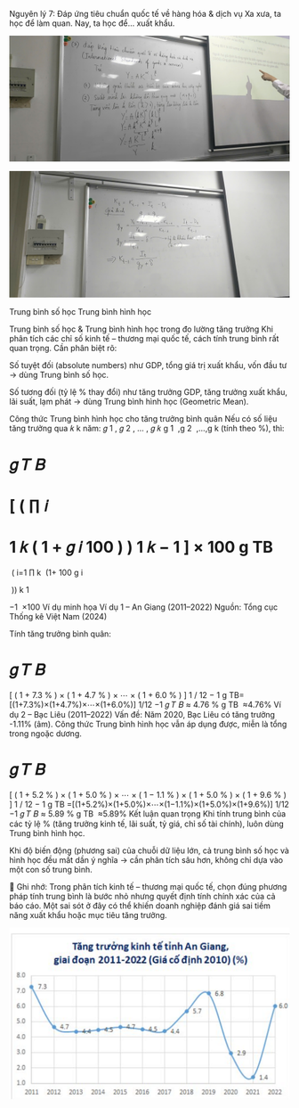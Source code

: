 Nguyên lý 7: Đáp ứng tiêu chuẩn quốc tế về hàng hóa & dịch vụ
Xa xưa, ta học để làm quan. Nay, ta học để… xuất khẩu.

![alt text](image.png)

![alt text](image-1.png)

Trung bình số học 
Trung bình hình học

Trung bình số học & Trung bình hình học trong đo lường tăng trưởng
Khi phân tích các chỉ số kinh tế – thương mại quốc tế, cách tính trung bình rất quan trọng.
Cần phân biệt rõ:

Số tuyệt đối (absolute numbers) như GDP, tổng giá trị xuất khẩu, vốn đầu tư → dùng Trung bình số học.

Số tương đối (tỷ lệ % thay đổi) như tăng trưởng GDP, tăng trưởng xuất khẩu, lãi suất, lạm phát → dùng Trung bình hình học (Geometric Mean).

Công thức Trung bình hình học cho tăng trưởng bình quân
Nếu có số liệu tăng trưởng qua 
𝑘
k năm: 
𝑔
1
,
𝑔
2
,
…
,
𝑔
𝑘
g 
1
​
 ,g 
2
​
 ,…,g 
k
​
  (tính theo %), thì:

𝑔
𝑇
𝐵
=
[
(
∏
𝑖
=
1
𝑘
(
1
+
𝑔
𝑖
100
)
)
1
𝑘
−
1
]
×
100
g 
TB
​
 = 
​
 ( 
i=1
∏
k
​
 (1+ 
100
g 
i
​
 
​
 )) 
k
1
​
 
 −1 
​
 ×100
Ví dụ minh họa
Ví dụ 1 – An Giang (2011–2022)
Nguồn: Tổng cục Thống kê Việt Nam (2024)

Tính tăng trưởng bình quân:

𝑔
𝑇
𝐵
=
[
(
1
+
7.3
%
)
×
(
1
+
4.7
%
)
×
⋯
×
(
1
+
6.0
%
)
]
1
/
12
−
1
g 
TB
​
 =[(1+7.3%)×(1+4.7%)×⋯×(1+6.0%)] 
1/12
 −1
𝑔
𝑇
𝐵
≈
4.76
%
g 
TB
​
 ≈4.76%
Ví dụ 2 – Bạc Liêu (2011–2022)
Vấn đề: Năm 2020, Bạc Liêu có tăng trưởng -1.11% (âm).
Công thức Trung bình hình học vẫn áp dụng được, miễn là tổng trong ngoặc dương.

𝑔
𝑇
𝐵
=
[
(
1
+
5.2
%
)
×
(
1
+
5.0
%
)
×
⋯
×
(
1
−
1.1
%
)
×
(
1
+
5.0
%
)
×
(
1
+
9.6
%
)
]
1
/
12
−
1
g 
TB
​
 =[(1+5.2%)×(1+5.0%)×⋯×(1−1.1%)×(1+5.0%)×(1+9.6%)] 
1/12
 −1
𝑔
𝑇
𝐵
≈
5.89
%
g 
TB
​
 ≈5.89%
Kết luận quan trọng
Khi tính trung bình của các tỷ lệ % (tăng trưởng kinh tế, lãi suất, tỷ giá, chỉ số tài chính), luôn dùng Trung bình hình học.

Khi độ biến động (phương sai) của chuỗi dữ liệu lớn, cả trung bình số học và hình học đều mất dần ý nghĩa → cần phân tích sâu hơn, không chỉ dựa vào một con số trung bình.

📌 Ghi nhớ: Trong phân tích kinh tế – thương mại quốc tế, chọn đúng phương pháp tính trung bình là bước nhỏ nhưng quyết định tính chính xác của cả báo cáo.
Một sai sót ở đây có thể khiến doanh nghiệp đánh giá sai tiềm năng xuất khẩu hoặc mục tiêu tăng trưởng.

![alt text](image-2.png)